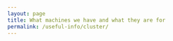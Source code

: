 ```yaml
---
layout: page
title: What machines we have and what they are for
permalink: /useful-info/cluster/
---
```


